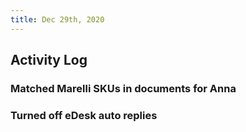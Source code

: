 ```yaml
---
title: Dec 29th, 2020
---
```


## Activity Log
### Matched Marelli SKUs in documents for Anna
### Turned off eDesk auto replies
###
